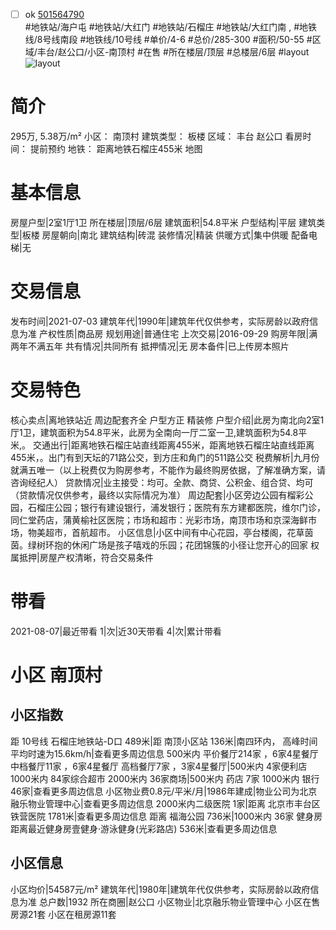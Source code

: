 - [ ] ok [501564790](https://bj.5i5j.com/ershoufang/501564790.html)  
 #地铁站/海户屯 #地铁站/大红门 #地铁站/石榴庄 #地铁站/大红门南 ,  #地铁线/8号线南段 #地铁线/10号线
#单价/4-6 #总价/285-300 #面积/50-55   #区域/丰台/赵公口/小区-南顶村 #在售 #所在楼层/顶层 #总楼层/6层 #layout 
![layout](http://image2a.5i5j.com/bdir/layout/bf561b4a50cf4ac3882755cc47a1eeeb.jpg_P5.jpg) 
# 简介 
 295万,  5.38万/m² 
小区： 南顶村
建筑类型： 板楼
区域： 丰台 赵公口
看房时间： 提前预约
地铁： 距离地铁石榴庄455米 地图
# 基本信息 
 房屋户型|2室1厅1卫
所在楼层|顶层/6层
建筑面积|54.8平米
户型结构|平层
建筑类型|板楼
房屋朝向|南北
建筑结构|砖混
装修情况|精装
供暖方式|集中供暖
配备电梯|无
# 交易信息 
 发布时间|2021-07-03
建筑年代|1990年|建筑年代仅供参考，实际房龄以政府信息为准
产权性质|商品房
规划用途|普通住宅
上次交易|2016-09-29
购房年限|满两年不满五年
共有情况|共同所有
抵押情况|无
房本备件|已上传房本照片
# 交易特色 
 核心卖点|离地铁站近 周边配套齐全 户型方正 精装修
户型介绍|此房为南北向2室1厅1卫，建筑面积为54.8平米，此房为全南向一厅二室一卫,建筑面积为54.8平米,。
交通出行|距离地铁石榴庄站直线距离455米，距离地铁石榴庄站直线距离455米，。出门有到天坛的71路公交，到方庄和角门的511路公交
税费解析|九月份就满五唯一（以上税费仅为购房参考，不能作为最终购房依据，了解准确方案，请咨询经纪人）
贷款情况|业主接受：均可。全款、商贷、公积金、组合贷、均可（贷款情况仅供参考，最终以实际情况为准）
周边配套|小区旁边公园有榴彩公园，石榴庄公园；银行有建设银行，浦发银行；医院有东方建都医院，维尔门诊，同仁堂药店，蒲黄榆社区医院；市场和超市：光彩市场，南顶市场和京深海鲜市场，物美超市，首航超市。
小区信息|小区中间有中心花园，亭台楼阁，花草茵茵。绿树环抱的休闲广场是孩子嘻戏的乐园；花团锦簇的小径让您开心的回家
权属抵押|房屋产权清晰，符合交易条件
# 带看 
 2021-08-07|最近带看	 1|次|近30天带看	 4|次|累计带看
# 小区 南顶村
## 小区指数 
 距 10号线 石榴庄地铁站-D口 489米|距 南顶小区站 136米|南四环内， 高峰时间平均时速为15.6km/h|查看更多周边信息
500米内 平价餐厅214家 ，6家4星餐厅
中档餐厅11家 ，6家4星餐厅
高档餐厅7家 ，3家4星餐厅|500米内 4家便利店
1000米内 84家综合超市
2000米内 36家商场|500米内 药店 7家
1000米内 银行 46家|查看更多周边信息
小区物业费0.8元/平米/月|1986年建成|物业公司为北京融乐物业管理中心|查看更多周边信息
2000米内二级医院 1家|距离 北京市丰台区铁营医院  1781米|查看更多周边信息
距离 福海公园 736米|1000米内 36家 健身房
距离最近健身房壹健身·游泳健身(光彩路店) 536米|查看更多周边信息
## 小区信息 
 小区均价|54587元/m²
建筑年代|1980年|建筑年代仅供参考，实际房龄以政府信息为准
总户数|1932
所在商圈|赵公口
小区物业|北京融乐物业管理中心
小区在售房源21套
小区在租房源11套
